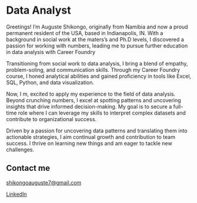 
# Data Analyst
Greetings! I’m Auguste Shikongo, originally from Namibia and now a proud permanent resident of the USA, based in Indianapolis, IN. With a background in social work at the maters’s and Ph.D levels, I discovered a passion for working with numbers, leading me to pursue further education in data analysis with Career Foundry

Transitioning from social work to data analysis, I bring a blend of empathy, problem-soling, and communication skills. Through my Career Foundry course, I honed analytical abilities and gained proficiency in tools like Excel, SQL, Python, and data visualization.

Now, I m, excited to apply my experience to the field of data analysis. Beyond crunching numbers, I excel at spotting patterns and uncovering insights that drive informed decision-making. My goal is to secure a full-time role where I can leverage my skills to interpret complex datasets and contribute to organizational success.

Driven by a passion for uncovering data patterns and translating them into actionable strategies, I aim continual growth and contribution to team success. I thrive on learning new things and am eager to tackle new challenges.

## Contact me
[shikongoauguste7@gmail.com](mailto:shikongoauguste7@gmail.com?subject=Mail_from_portfolio_website)

[LinkedIn](https://www.linkedin.com/in/auguste-shikongo-78a6742a7/)
